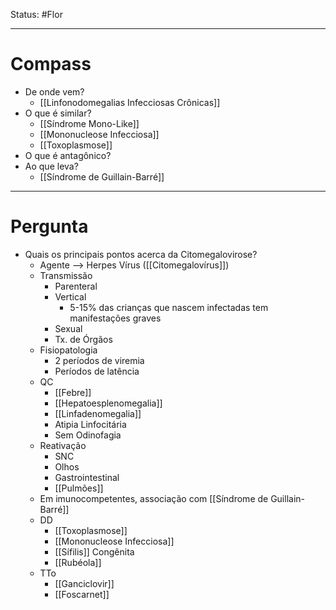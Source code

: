 Status: #Flor 

---
# Compass
- De onde vem?
	- [[Linfonodomegalias Infecciosas Crônicas]]
- O que é similar?
	- [[Síndrome Mono-Like]]
	- [[Mononucleose Infecciosa]]
	- [[Toxoplasmose]]
- O que é antagônico?
- Ao que leva?
	- [[Síndrome de Guillain-Barré]]

----
# Pergunta
- Quais os principais pontos acerca da Citomegalovirose?
	- Agente --> Herpes Vírus ([[Citomegalovírus]])
	- Transmissão
		- Parenteral
		- Vertical
			- 5-15% das crianças que nascem infectadas tem manifestações graves
		- Sexual
		- Tx. de Órgãos
	- Fisiopatologia
		- 2 períodos de viremia
		- Períodos de latência
	- QC
		- [[Febre]]
		- [[Hepatoesplenomegalia]]
		- [[Linfadenomegalia]]
		- Atipia Linfocitária
		- Sem Odinofagia
	- Reativação
		- SNC
		- Olhos
		- Gastrointestinal
		- [[Pulmões]]
	- Em imunocompetentes, associação com [[Síndrome de Guillain-Barré]]
	- DD
		- [[Toxoplasmose]]
		- [[Mononucleose Infecciosa]]
		- [[Sífilis]] Congênita
		- [[Rubéola]]
	- TTo
		- [[Ganciclovir]]
		- [[Foscarnet]]
